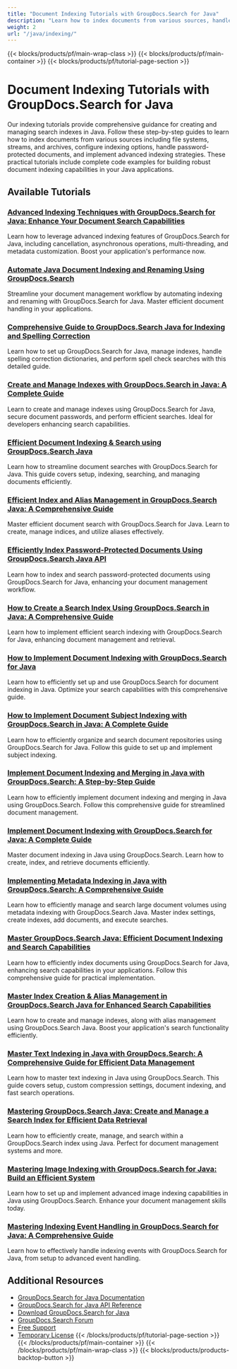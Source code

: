 ```yaml
---
title: "Document Indexing Tutorials with GroupDocs.Search for Java"
description: "Learn how to index documents from various sources, handle password-protected files, and configure indexing options with these GroupDocs.Search for Java tutorials."
weight: 2
url: "/java/indexing/"
---
```

{{< blocks/products/pf/main-wrap-class >}}
{{< blocks/products/pf/main-container >}}
{{< blocks/products/pf/tutorial-page-section >}}
# Document Indexing Tutorials with GroupDocs.Search for Java

Our indexing tutorials provide comprehensive guidance for creating and managing search indexes in Java. Follow these step-by-step guides to learn how to index documents from various sources including file systems, streams, and archives, configure indexing options, handle password-protected documents, and implement advanced indexing strategies. These practical tutorials include complete code examples for building robust document indexing capabilities in your Java applications.

## Available Tutorials

### [Advanced Indexing Techniques with GroupDocs.Search for Java&#58; Enhance Your Document Search Capabilities](./groupdocs-search-java-advanced-indexing/)
Learn how to leverage advanced indexing features of GroupDocs.Search for Java, including cancellation, asynchronous operations, multi-threading, and metadata customization. Boost your application's performance now.

### [Automate Java Document Indexing and Renaming Using GroupDocs.Search](./automate-document-indexing-groupdocs-search-java/)
Streamline your document management workflow by automating indexing and renaming with GroupDocs.Search for Java. Master efficient document handling in your applications.

### [Comprehensive Guide to GroupDocs.Search Java for Indexing and Spelling Correction](./guide-groupdocs-search-java-index-spelling-correction/)
Learn how to set up GroupDocs.Search for Java, manage indexes, handle spelling correction dictionaries, and perform spell check searches with this detailed guide.

### [Create and Manage Indexes with GroupDocs.Search in Java&#58; A Complete Guide](./create-manage-groupdocs-search-java-index/)
Learn to create and manage indexes using GroupDocs.Search for Java, secure document passwords, and perform efficient searches. Ideal for developers enhancing search capabilities.

### [Efficient Document Indexing & Search using GroupDocs.Search Java](./efficient-document-indexing-search-groupdocs-java/)
Learn how to streamline document searches with GroupDocs.Search for Java. This guide covers setup, indexing, searching, and managing documents efficiently.

### [Efficient Index and Alias Management in GroupDocs.Search Java&#58; A Comprehensive Guide](./groupdocs-search-java-efficient-index-alias-management/)
Master efficient document search with GroupDocs.Search for Java. Learn to create, manage indices, and utilize aliases effectively.

### [Efficiently Index Password-Protected Documents Using GroupDocs.Search Java API](./mastering-groupdocs-search-java-password-docs/)
Learn how to index and search password-protected documents using GroupDocs.Search for Java, enhancing your document management workflow.

### [How to Create a Search Index Using GroupDocs.Search in Java&#58; A Comprehensive Guide](./groupdocs-search-java-create-index/)
Learn how to implement efficient search indexing with GroupDocs.Search for Java, enhancing document management and retrieval.

### [How to Implement Document Indexing with GroupDocs.Search for Java](./implement-document-indexing-groupdocs-search-java/)
Learn how to efficiently set up and use GroupDocs.Search for document indexing in Java. Optimize your search capabilities with this comprehensive guide.

### [How to Implement Document Subject Indexing with GroupDocs.Search in Java&#58; A Complete Guide](./groupdocs-search-java-document-subject-indexing/)
Learn how to efficiently organize and search document repositories using GroupDocs.Search for Java. Follow this guide to set up and implement subject indexing.

### [Implement Document Indexing and Merging in Java with GroupDocs.Search&#58; A Step-by-Step Guide](./implement-document-indexing-merging-java-groupdocs-search/)
Learn how to efficiently implement document indexing and merging in Java using GroupDocs.Search. Follow this comprehensive guide for streamlined document management.

### [Implement Document Indexing with GroupDocs.Search for Java&#58; A Complete Guide](./groupdocs-search-java-implementation-document-indexing/)
Master document indexing in Java using GroupDocs.Search. Learn how to create, index, and retrieve documents efficiently.

### [Implementing Metadata Indexing in Java with GroupDocs.Search&#58; A Comprehensive Guide](./groupdocs-search-java-metadata-indexing/)
Learn how to efficiently manage and search large document volumes using metadata indexing with GroupDocs.Search Java. Master index settings, create indexes, add documents, and execute searches.

### [Master GroupDocs.Search Java&#58; Efficient Document Indexing and Search Capabilities](./groupdocs-search-java-efficient-document-indexing/)
Learn how to efficiently index documents using GroupDocs.Search for Java, enhancing search capabilities in your applications. Follow this comprehensive guide for practical implementation.

### [Master Index Creation & Alias Management in GroupDocs.Search Java for Enhanced Search Capabilities](./groupdocs-search-java-index-alias-management/)
Learn how to create and manage indexes, along with alias management using GroupDocs.Search Java. Boost your application's search functionality efficiently.

### [Master Text Indexing in Java with GroupDocs.Search&#58; A Comprehensive Guide for Efficient Data Management](./master-text-indexing-java-groupdocs-search-guide/)
Learn how to master text indexing in Java using GroupDocs.Search. This guide covers setup, custom compression settings, document indexing, and fast search operations.

### [Mastering GroupDocs.Search Java&#58; Create and Manage a Search Index for Efficient Data Retrieval](./groupdocs-search-java-create-index-guide/)
Learn how to efficiently create, manage, and search within a GroupDocs.Search index using Java. Perfect for document management systems and more.

### [Mastering Image Indexing with GroupDocs.Search for Java&#58; Build an Efficient System](./groupdocs-search-java-image-indexing-system/)
Learn how to set up and implement advanced image indexing capabilities in Java using GroupDocs.Search. Enhance your document management skills today.

### [Mastering Indexing Event Handling in GroupDocs.Search for Java&#58; A Comprehensive Guide](./mastering-groupdocs-search-indexing-event-handling-java/)
Learn how to effectively handle indexing events with GroupDocs.Search for Java, from setup to advanced event handling.

## Additional Resources

- [GroupDocs.Search for Java Documentation](https://docs.groupdocs.com/search/java/)
- [GroupDocs.Search for Java API Reference](https://reference.groupdocs.com/search/java/)
- [Download GroupDocs.Search for Java](https://releases.groupdocs.com/search/java/)
- [GroupDocs.Search Forum](https://forum.groupdocs.com/c/search)
- [Free Support](https://forum.groupdocs.com/)
- [Temporary License](https://purchase.groupdocs.com/temporary-license/)
{{< /blocks/products/pf/tutorial-page-section >}}
{{< /blocks/products/pf/main-container >}}
{{< /blocks/products/pf/main-wrap-class >}}
{{< blocks/products/products-backtop-button >}}